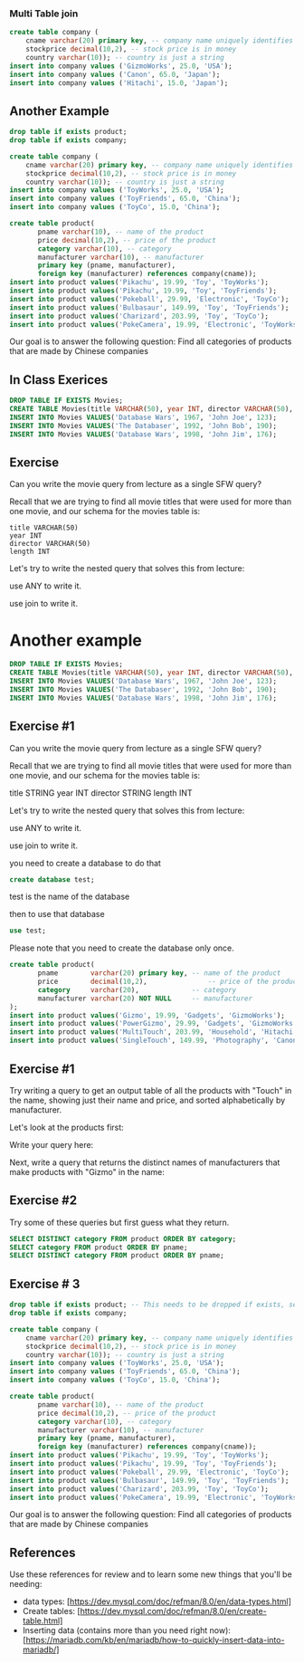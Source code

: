 


### Multi Table join

```sql
create table company (
    cname varchar(20) primary key, -- company name uniquely identifies the company.
    stockprice decimal(10,2), -- stock price is in money 
    country varchar(10)); -- country is just a string
insert into company values ('GizmoWorks', 25.0, 'USA');
insert into company values ('Canon', 65.0, 'Japan');
insert into company values ('Hitachi', 15.0, 'Japan');
```

## Another Example
```sql
drop table if exists product; 
drop table if exists company;

create table company (
    cname varchar(20) primary key, -- company name uniquely identifies the company.
    stockprice decimal(10,2), -- stock price is in money 
    country varchar(10)); -- country is just a string
insert into company values ('ToyWorks', 25.0, 'USA');
insert into company values ('ToyFriends', 65.0, 'China');
insert into company values ('ToyCo', 15.0, 'China');

create table product(
       pname varchar(10), -- name of the product
       price decimal(10,2), -- price of the product
       category varchar(10), -- category
       manufacturer varchar(10), -- manufacturer
       primary key (pname, manufacturer),
       foreign key (manufacturer) references company(cname));
insert into product values('Pikachu', 19.99, 'Toy', 'ToyWorks');
insert into product values('Pikachu', 19.99, 'Toy', 'ToyFriends');
insert into product values('Pokeball', 29.99, 'Electronic', 'ToyCo');
insert into product values('Bulbasaur', 149.99, 'Toy', 'ToyFriends');
insert into product values('Charizard', 203.99, 'Toy', 'ToyCo');
insert into product values('PokeCamera', 19.99, 'Electronic', 'ToyWorks');
```

Our goal is to answer the following question:
Find all categories of products that are made by Chinese companies

## In Class Exerices


```sql
DROP TABLE IF EXISTS Movies;
CREATE TABLE Movies(title VARCHAR(50), year INT, director VARCHAR(50), length INT);
INSERT INTO Movies VALUES('Database Wars', 1967, 'John Joe', 123);
INSERT INTO Movies VALUES('The Databaser', 1992, 'John Bob', 190);
INSERT INTO Movies VALUES('Database Wars', 1998, 'John Jim', 176);
```

## Exercise
Can you write the movie query from lecture as a single SFW query?

Recall that we are trying to find all movie titles that were used for more than one movie, and our schema for the movies table is:
```
title VARCHAR(50)
year INT
director VARCHAR(50)
length INT
```
Let's try to write the nested query that solves this from lecture:

use ANY to write it.


use join to write it.



# Another example

```sql
DROP TABLE IF EXISTS Movies;
CREATE TABLE Movies(title VARCHAR(50), year INT, director VARCHAR(50), length INT);
INSERT INTO Movies VALUES('Database Wars', 1967, 'John Joe', 123);
INSERT INTO Movies VALUES('The Databaser', 1992, 'John Bob', 190);
INSERT INTO Movies VALUES('Database Wars', 1998, 'John Jim', 176);
```

## Exercise #1
Can you write the movie query from lecture as a single SFW query?

Recall that we are trying to find all movie titles that were used for more than one movie, and our schema for the movies table is:

title STRING
year INT
director STRING
length INT

Let's try to write the nested query that solves this from lecture:

use ANY to write it.


use join to write it.



you need to create a database to do that
```sql
create database test;
```
test is the name of the database

then to use that database

```sql
use test; 
```
Please note that you need to create the database only once.
```sql
create table product(
       pname        varchar(20) primary key, -- name of the product
       price        decimal(10,2),               -- price of the product
       category     varchar(20),             -- category
       manufacturer varchar(20) NOT NULL     -- manufacturer
);
insert into product values('Gizmo', 19.99, 'Gadgets', 'GizmoWorks');    X
insert into product values('PowerGizmo', 29.99, 'Gadgets', 'GizmoWorks');  X
insert into product values('MultiTouch', 203.99, 'Household', 'Hitachi'); 
insert into product values('SingleTouch', 149.99, 'Photography', 'Canon');
```


## Exercise #1
Try writing a query to get an output table of all the products with "Touch" in the name, showing just their name and price, and sorted alphabetically by manufacturer.

Let's look at the products first:


Write your query here:

Next, write a query that returns the distinct names of manufacturers that make products with "Gizmo" in the name:



## Exercise #2

Try some of these queries but first guess what they return.
```sql
SELECT DISTINCT category FROM product ORDER BY category;
SELECT category FROM product ORDER BY pname;
SELECT DISTINCT category FROM product ORDER BY pname;
```

## Exercise # 3
```sql
drop table if exists product; -- This needs to be dropped if exists, see why further down!
drop table if exists company;

create table company (
    cname varchar(20) primary key, -- company name uniquely identifies the company.
    stockprice decimal(10,2), -- stock price is in money 
    country varchar(10)); -- country is just a string
insert into company values ('ToyWorks', 25.0, 'USA');
insert into company values ('ToyFriends', 65.0, 'China');
insert into company values ('ToyCo', 15.0, 'China');

create table product(
       pname varchar(10), -- name of the product
       price decimal(10,2), -- price of the product
       category varchar(10), -- category
       manufacturer varchar(10), -- manufacturer
       primary key (pname, manufacturer),
       foreign key (manufacturer) references company(cname));
insert into product values('Pikachu', 19.99, 'Toy', 'ToyWorks');
insert into product values('Pikachu', 19.99, 'Toy', 'ToyFriends');
insert into product values('Pokeball', 29.99, 'Electronic', 'ToyCo');
insert into product values('Bulbasaur', 149.99, 'Toy', 'ToyFriends');
insert into product values('Charizard', 203.99, 'Toy', 'ToyCo');
insert into product values('PokeCamera', 19.99, 'Electronic', 'ToyWorks');
```

Our goal is to answer the following question:
Find all categories of products that are made by Chinese companies









## References

Use these references for review and to learn some new things that you'll be needing:

  * data types:
    [https://dev.mysql.com/doc/refman/8.0/en/data-types.html]
  * Create tables:
    [https://dev.mysql.com/doc/refman/8.0/en/create-table.html]
  * Inserting data (contains more than you need right now):
    [https://mariadb.com/kb/en/mariadb/how-to-quickly-insert-data-into-mariadb/]



   

